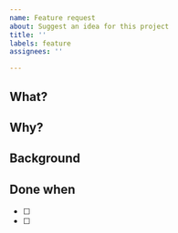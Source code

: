```yaml
---
name: Feature request
about: Suggest an idea for this project
title: ''
labels: feature
assignees: ''

---
```

## What?
<!-- What is being requested -->

## Why? 
<!-- Why is this being suggested? What isn't working? What has been observed? What could be improved? -->

## Background
<!-- What information or research has imformed this request? -->

## Done when
-  [ ] 
-  [ ] 
